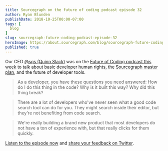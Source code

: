 ```yaml
---
title: Sourcegraph on the future of coding podcast episode 32
author: Ryan Blunden
publishDate: 2018-10-25T00:00-07:00
tags: [
  blog
]
slug: sourcegraph-future-coding-podcast-episode-32
heroImage: https://about.sourcegraph.com/blog/sourcegraph-future-coding-podcast-episode-32.png
published: true
---
```


Our CEO [@sqs (Quinn Slack)](https://twitter.com/sqs) was on the [Future of Coding podcast this week](https://futureofcoding.org/episodes/32) to talk about basic developer human rights, the [Sourcegraph master plan](https://about.sourcegraph.com/handbook/company/strategy), and the future of developer tools.

> As a developer, you have these questions you need answered: How do I do this thing in the code? Why is it built this way? Why did this thing break?

> There are a lot of developers who've never seen what a good code search tool can do for you. They might search inside their editor, but they're not benefiting from code search.

> We're really building a brand new product that most developers do not have a ton of experience with, but that really clicks for them quickly.

[Listen to the episode now](https://futureofcoding.org/episodes/32) and [share your feedback on Twitter](https://twitter.com/srcgraph).
